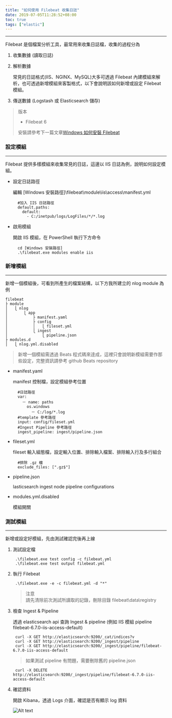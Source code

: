 ```yaml
---
title: "如何使用 Filebeat 收集日誌"
date: 2019-07-05T11:28:52+08:00
toc: true
tags: ["elastic"]
---
```


<!--more-->

* * * *

Filebeat 是個檔案分析工具，最常用來收集日誌檔，收集的過程分為

1. 收集數據 (讀取日誌)

2. 解析數據

    常見的日誌格式(IIS、NGINX、MySQL)大多可透過 Filebeat 內建模組來解析，也可透過新增模組來客製格式，以下會說明該如何新增或設定 Filebeat 模組。

3. 傳送數據 (Logstash 或 Elasticsearch 儲存)

> 版本
>
> * Filebeat 6
>
> 安裝請參考下一篇文章[Windows 如何安裝 Filebeat](https://reddtsai.github.io/posts/elk_windowsfilebeat/)

### 設定模組

* * * *

Filebeat 提供多樣模組來收集常見的日誌，這邊以 IIS 日誌為例，說明如何設定模組。

* 設定日誌路徑

    編輯 [Windows 安裝路徑]\filebeat\module\iis\access\manifest.yml

        #加入 IIS 日誌路徑
        default.paths:
          default:
            - C:/inetpub/logs/LogFiles/*/*.log

* 啟用模組

    開啟 IIS 模組，在 PowerShell 執行下方命令

        cd [Windows 安裝路徑]
        .\filebeat.exe modules enable iis

### 新增模組

* * * *

新增一個模組後，可看到所產生的檔案結構，以下方我所建立的 nlog module 為例

    filebeat
    ├ module
    │   ⎩ nlog
    │       ⎩ app
    │           ├ manifest.yaml
    │           ├ config
    │           │   ⎩ fileset.yml
    │           ⎩ ingest
    │               ⎩ pipeline.json
    ├ modules.d
    │   ⎩ nlog.yml.disabled

> 新增一個模組需透過 Beats 程式碼來逹成，這裡只會說明新模組需要作那些設定，完整資訊請參考 github Beats repository

* manifest.yaml

    manifest 控制檔，設定模組參考位置

        #日誌路徑
        var:
          － name: paths
            os.windows
              － C:/log/*.log  
        #template 參考路徑
        input: config/fileset.yml  
        #Ingest Pipeline 參考路徑
        ingest_pipeline: ingest/pipeline.json

* fileset.yml

    fileset 輸入組態檔，設定輸入位置、排除輸入檔案、排除輸入行及多行組合

        #排除 .gz 檔
        exclude_files: [".gz$"]

* pipeline.json

    lasticsearch ingest node pipeline configurations

* modules.yml.disabled

    模組開關

### 測試模組

* * * *

新增或設定好模組，先由測試確認完後再上線

1. 測試設定檔

        .\filebeat.exe test config -c filebeat.yml
        .\filebeat.exe test output filebeat.yml

2. 執行 Filebeat

        .\filebeat.exe -e -c filebeat.yml -d "*"

    > 注意  
    > 請先清除前次測試所讀取的記錄，刪除目錄 filebeat\data\registry

3. 檢查 Ingest & Pipeline

    透過 elasticsearch api 查詢 Ingest & pipeline (例如 IIS 模組 pipeline filebeat-6.7.0-iis-access-default)

        curl -X GET http://elasticsearch:9200/_cat/indices?v
        curl -X GET http://elasticsearch:9200/_ingest/pipeline
        curl -X GET http://elasticsearch:9200/_ingest/pipeline/filebeat-6.7.0-iis-access-default

    > 如果測試 pipeline 有問題，需要刪除舊的 pipeline.json

        curl -X DELETE http://elasticsearch:9200/_ingest/pipeline/filebeat-6.7.0-iis-access-default

4. 確認資料

    開啟 Kibana，透過 Logs 介面，確認是否有顯示 log 資料

    ![Alt text](/images/kibana_logs.PNG)
